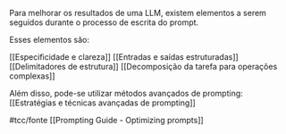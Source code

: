 Para melhorar os resultados de uma LLM, existem elementos a serem seguidos durante o processo de escrita do prompt.

Esses elementos são:

[[Especificidade e clareza]]
[[Entradas e saídas estruturadas]]
[[Delimitadores de estrutura]]
[[Decomposição da tarefa para operações complexas]]

Além disso, pode-se utilizar métodos avançados de prompting:
[[Estratégias e técnicas avançadas de prompting]]


#tcc/fonte [[Prompting Guide - Optimizing prompts]]